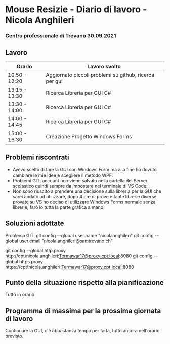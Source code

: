 # Mouse Resizie - Diario di lavoro - Nicola Anghileri
### Centro professionale di Trevano 30.09.2021

## Lavoro

|Orario        |Lavoro svolto                                     
|--------------|------------------------------------------------- |
|10:50 - 12:20 |Aggiornato piccoli problemi su github, ricerca per gui  |
|13:15 - 13:30 |Ricerca Libreria per GUI C# |
|13:30 - 14:00 |Ricerca Libreria per GUI C#   |
|14:00 - 14:45 |Ricerca Libreria per GUI C#  |
|15:00 - 16:30 |Creazione Progetto Windows Forms   |


## Problemi riscontrati
- Avevo scelto di fare la GUI con Windows Form ma alla fine ho dovuto cambiare le mie idee e scegliere il metodo WPF.
- Problemi GIT, account non viene salvato nella cartella del Server scolastico quindi sempre da impostare nel terminale di VS Code: 
- Non sono riuscito a prendere una decisione sulla libreria per la GUI che sarei
 andato ad utilizzare, dopo 4 ore di prove e tante librerie diverse provate su VS ho deciso di
 utilizzare Windows Forms normale senza librerie, farò io tutta la parte grafica a mano.


## Soluzioni adottate
Problema GIT:
git config --global user.name "nicolaanghileri"
git config --global user.email "nicola.anghileri@samtrevano.ch"

git config --global http.proxy http://cpt\nicola.anghileri:Termawar17@proxy.cpt.local:8080
git config --global https.proxy https://cpt\nicola.anghileri:Termawar17@proxy.cpt.local:8080
## Punto della situazione rispetto alla pianificazione
Tutto in orario
## Programma di massima per la prossima giornata di lavoro
Continuare la GUI, c'è abbastanza tempo per farla, tutto ancora nell'orario previsto.
